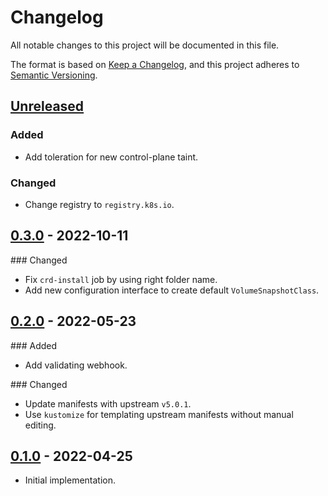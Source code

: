 # Changelog

All notable changes to this project will be documented in this file.

The format is based on [Keep a Changelog](https://keepachangelog.com/en/1.0.0/),
and this project adheres to [Semantic Versioning](https://semver.org/spec/v2.0.0.html).

## [Unreleased]

### Added

- Add toleration for new control-plane taint.

### Changed

- Change registry to `registry.k8s.io`.

## [0.3.0] - 2022-10-11

### Changed
- Fix `crd-install` job by using right folder name.
- Add new configuration interface to create default `VolumeSnapshotClass`.

## [0.2.0] - 2022-05-23

### Added

- Add validating webhook.
  
### Changed

- Update manifests with upstream `v5.0.1`.
- Use `kustomize` for templating upstream manifests without manual editing.

## [0.1.0] - 2022-04-25

- Initial implementation.

[Unreleased]: https://github.com/giantswarm/csi-external-snapshotter-app/compare/v0.3.0...HEAD
[0.3.0]: https://github.com/giantswarm/csi-external-snapshotter-app/compare/v0.2.0...v0.3.0
[0.2.0]: https://github.com/giantswarm/csi-external-snapshotter-app/compare/v0.1.0...v0.2.0
[0.1.0]: https://github.com/giantswarm/csi-external-snapshotter-app/releases/tag/v0.1.0
